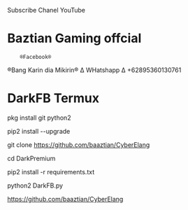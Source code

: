 Subscribe Chanel YouTube 
# Baztian Gaming offcial #
        ®Facebook®
  ®Bang Karin dia Mikirin®
       ∆ WHatshapp ∆
       +62895360130761


# DarkFB Termux

pkg install git python2

pip2 install --upgrade

git clone https://github.com/baaztian/CyberElang

cd DarkPremium

pip2 install -r requirements.txt

python2 DarkFB.py







https://github.com/baaztian/CyberElang
